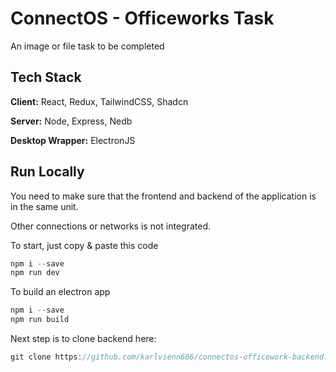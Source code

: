 
# ConnectOS - Officeworks Task

An image or file task to be completed


## Tech Stack

**Client:** React, Redux, TailwindCSS, Shadcn

**Server:** Node, Express, Nedb

**Desktop Wrapper:** ElectronJS

## Run Locally

You need to make sure that the frontend and backend of the application is in the same unit.

Other connections or networks is not integrated.

To start, just copy & paste this code
```javascript
npm i --save
npm run dev
```

To build an electron app
```javascript
npm i --save
npm run build
```

Next step is to clone backend here: 
```javascript
git clone https://github.com/karlvienn666/connectos-officework-backend.git
```

